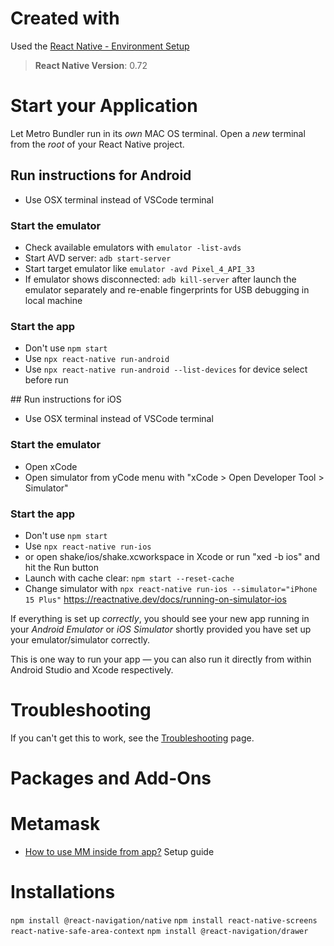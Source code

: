 # Created with

Used the [React Native - Environment Setup](https://reactnative.dev/docs/environment-setup?guide=native&package-manager=npm)

>**React Native Version**: 0.72

# Start your Application
Let Metro Bundler run in its _own_ MAC OS terminal. Open a _new_ terminal from the _root_ of your React Native project.

## Run instructions for Android
- Use OSX terminal instead of VSCode terminal

### Start the emulator
- Check available emulators with `emulator -list-avds`
- Start AVD server: `adb start-server`
- Start target emulator like `emulator -avd Pixel_4_API_33`
- If emulator shows disconnected: `adb kill-server` after launch the emulator separately and re-enable fingerprints for USB debugging in local machine

### Start the app
- Don't use `npm start`
- Use `npx react-native run-android`
- Use `npx react-native run-android --list-devices` for device select before run

## Run instructions for iOS
- Use OSX terminal instead of VSCode terminal

### Start the emulator
- Open xCode
- Open simulator from yCode menu with "xCode > Open Developer Tool > Simulator"

### Start the app
- Don't use `npm start`
- Use `npx react-native run-ios`
- or open shake/ios/shake.xcworkspace in Xcode or run "xed -b ios" and hit the Run button
- Launch with cache clear: `npm start --reset-cache`
- Change simulator with `npx react-native run-ios --simulator="iPhone 15 Plus"` https://reactnative.dev/docs/running-on-simulator-ios

If everything is set up _correctly_, you should see your new app running in your _Android Emulator_ or _iOS Simulator_ shortly provided you have set up your emulator/simulator correctly.

This is one way to run your app — you can also run it directly from within Android Studio and Xcode respectively.

# Troubleshooting

If you can't get this to work, see the [Troubleshooting](https://reactnative.dev/docs/troubleshooting) page.

# Packages and Add-Ons

# Metamask
- [How to use MM inside from app?](https://docs.metamask.io/wallet/how-to/connect/set-up-sdk/javascript/react-native/) Setup guide

# Installations

`npm install @react-navigation/native`
`npm install react-native-screens react-native-safe-area-context`
`npm install @react-navigation/drawer`

